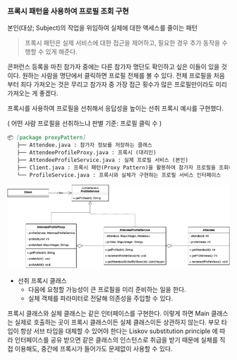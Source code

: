 ### 프록시 패턴을 사용하여 프로필 조회 구현
본인(대상; Subject)의 작업을 위임하여 실체에 대한 액세스를 줄이는 패턴

> 프록시 패턴은 실제 서비스에 대한 접근을 제어하고, 필요한 경우 추가 동작을 수행할 수 있게 해준다.

콘퍼런스 등록을 마친 참가자 중에는 다른 참가자 명단도 확인하고 싶은 이들이 있을 것이다.
원하는 사람을 명단에서 클릭하면 프로필 전체를 볼 수 있다.
전체 프로필을 처음부터 죄다 가져오는 것은 무리고 참가자 중 가장 접근 횟수가 많은 프로필만이라도 미리 가져오는 게 좋겠다.

프록시를 사용하여 프로필을 선취해서 응답성을 높이는 선취 프록시 예시를 구현했다.

( 어떤 사람 프로필을 선취하느냐 판별 기준: 프로필 클릭 수 )

```markdown
📦 [package proxyPattern]
   ├── Attendee.java : 참가자 정보를 저장하는 클래스
   ├── AttendeeProfileProxy.java : 프록시 (대리인)
   ├── AttendeeProfileService.java : 실제 프로필 서비스 (본인)
   ├── Client.java : 프록시 패턴(Proxy Pattern)을 활용하여 참가자 프로필을 조회하는 예제를 테스트하는 클래스
   └── ProfileService.java : 프록시와 실체가 구현하는 프로필 서비스 인터페이스

```
![프록시 패턴 UML Diagram](proxy-pattern.drawio.png)

- 선취 프록시 클래스
    - 다음에 요청할 가능성이 큰 프로필을 미리 준비하는 일을 한다.
    - 실체 객체를 파라미터로 전달해 의존성을 주입할 수 있다.

프록시 클래스와 실체 클래스는 같은 인터페이스를 구현한다.
이렇게 하면 Main 클래스는 실제로 호출하는 곳이 프록시 클래스이든 실체 클래스이든 상관하지 않는다.
부모 타입이 항상 서브 타입을 대체할 수 있어야 한다는 Liskov substitution principle 에 따라 인터페이스를 공유 받으면 같은 클래스의 인스턴스로 취급을 받기 때문에 실체를 직접 이용해도, 중간에 프록시가 들어가도 문제없이 사용할 수 있다.